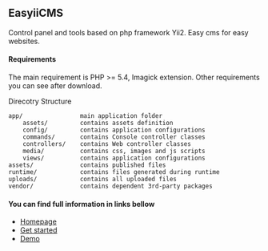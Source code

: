 ## EasyiiCMS
Control panel and tools based on php framework Yii2. Easy cms for easy websites.

#### Requirements
The main requirement is PHP >= 5.4, Imagick extension. Other requirements you can see after download.

Direcotry Structure
```
app/                main application folder
    assets/         contains assets definition
    config/         contains application configurations
    commands/       contains Console controller classes
    controllers/    contains Web controller classes
    media/          contains css, images and js scripts
    views/          contains application configurations
assets/             contains published files
runtime/            contains files generated during runtime
uploads/            contains all uploaded files
vendor/             contains dependent 3rd-party packages
```

#### You can find full information in links bellow ####
* [Homepage](http://easyiicms.com)
* [Get started](docs/GETSTARTED.md)
* [Demo](http://demo.easyiicms.com/)

